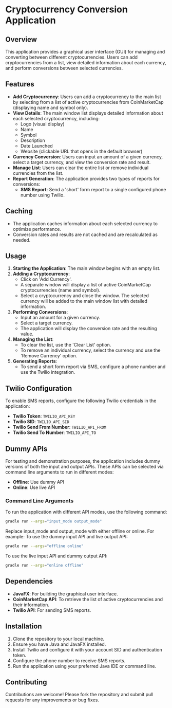 # Cryptocurrency Conversion Application

## Overview

This application provides a graphical user interface (GUI) for managing and converting between different cryptocurrencies. Users can add cryptocurrencies from a list, view detailed information about each currency, and perform conversions between selected currencies.

## Features

- **Add Cryptocurrency**: Users can add a cryptocurrency to the main list by selecting from a list of active cryptocurrencies from CoinMarketCap (displaying name and symbol only).
- **View Details**: The main window list displays detailed information about each selected cryptocurrency, including:
  - Logo (visual display)
  - Name
  - Symbol
  - Description
  - Date Launched
  - Website (clickable URL that opens in the default browser)
- **Currency Conversion**: Users can input an amount of a given currency, select a target currency, and view the conversion rate and result.
- **Manage List**: Users can clear the entire list or remove individual currencies from the list.
- **Report Generation**: The application provides two types of reports for conversions:
  - **SMS Report**: Send a 'short' form report to a single configured phone number using Twilio.

## Caching

- The application caches information about each selected currency to optimize performance.
- Conversion rates and results are not cached and are recalculated as needed.

## Usage

1. **Starting the Application**: The main window begins with an empty list.
2. **Adding a Cryptocurrency**:
   - Click on 'Add Currency'.
   - A separate window will display a list of active CoinMarketCap cryptocurrencies (name and symbol).
   - Select a cryptocurrency and close the window. The selected currency will be added to the main window list with detailed information.
3. **Performing Conversions**:
   - Input an amount for a given currency.
   - Select a target currency.
   - The application will display the conversion rate and the resulting value.
4. **Managing the List**:
   - To clear the list, use the 'Clear List' option.
   - To remove an individual currency, select the currency and use the 'Remove Currency' option.
5. **Generating Reports**:
   - To send a short form report via SMS, configure a phone number and use the Twilio integration.

## Twilio Configuration

To enable SMS reports, configure the following Twilio credentials in the application:

- **Twilio Token**: `TWILIO_API_KEY`
- **Twilio SID**: `TWILIO_API_SID`
- **Twilio Send From Number**: `TWILIO_API_FROM`
- **Twilio Send To Number**: `TWILIO_API_TO`

## Dummy APIs

For testing and demonstration purposes, the application includes dummy versions of both the input and output APIs. These APIs can be selected via command line arguments to run in different modes:

- **Offline**: Use dummy API
- **Online**: Use live API

### Command Line Arguments

To run the application with different API modes, use the following command:

```bash
gradle run --args="input_mode output_mode"
```

Replace input_mode and output_mode with either offline or online. For example:
To use the dummy input API and live output API:
```bash
gradle run --args="offline online"
```

To use the live input API and dummy output API:
```bash
gradle run --args="online offline"
```

## Dependencies

- **JavaFX**: For building the graphical user interface.
- **CoinMarketCap API**: To retrieve the list of active cryptocurrencies and their information.
- **Twilio API**: For sending SMS reports.

## Installation

1. Clone the repository to your local machine.
2. Ensure you have Java and JavaFX installed.
3. Install Twilio and configure it with your account SID and authentication token.
4. Configure the phone number to receive SMS reports.
5. Run the application using your preferred Java IDE or command line.

## Contributing

Contributions are welcome! Please fork the repository and submit pull requests for any improvements or bug fixes.
